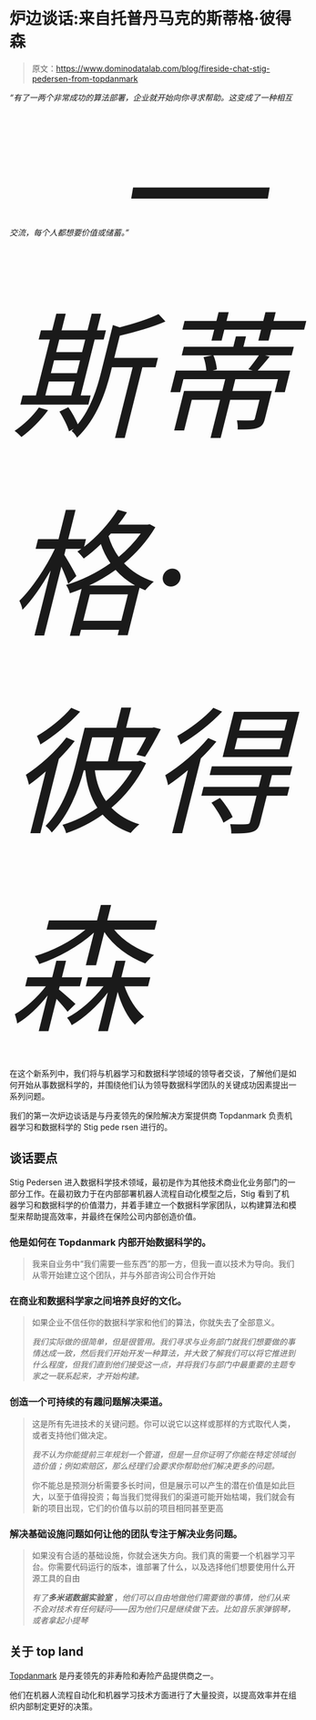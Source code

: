 # 炉边谈话:来自托普丹马克的斯蒂格·彼得森

> 原文：<https://www.dominodatalab.com/blog/fireside-chat-stig-pedersen-from-topdanmark>

*“有了一两个非常成功的算法部署，企业就开始向你寻求帮助。这变成了一种相互交流，每个人都想要价值或储蓄。” <cite style="background-color: transparent; font-size: 15rem; letter-spacing: 0.47rem;">—斯蒂格·彼得森</cite>*

在这个新系列中，我们将与机器学习和数据科学领域的领导者交谈，了解他们是如何开始从事数据科学的，并围绕他们认为领导数据科学团队的关键成功因素提出一系列问题。

我们的第一次炉边谈话是与丹麦领先的保险解决方案提供商 Topdanmark 负责机器学习和数据科学的 Stig pede rsen 进行的。

## 谈话要点

Stig Pedersen 进入数据科学技术领域，最初是作为其他技术商业化业务部门的一部分工作。在最初致力于在内部部署机器人流程自动化模型之后，Stig 看到了机器学习和数据科学的价值潜力，并着手建立一个数据科学家团队，以构建算法和模型来帮助提高效率，并最终在保险公司内部创造价值。

### 他是如何在 Topdanmark 内部开始数据科学的。

> 我来自业务中“我们需要一些东西”的那一方，但我一直以技术为导向。我们从零开始建立这个团队，并与外部咨询公司合作开始

### 在商业和数据科学家之间培养良好的文化。

> 如果企业不信任你的数据科学家和他们的算法，你就失去了全部意义。
> 
> *我们实际做的很简单，但是很管用。我们寻求与业务部门就我们想要做的事情达成一致，然后我们开始开发一种算法，并大致了解我们可以将它推进到什么程度，但我们直到他们接受这一点，并将我们与部门中最重要的主题专家之一联系起来，才开始构建。*

### 创造一个可持续的有趣问题解决渠道。

> 这是所有先进技术的关键问题。你可以说它以这样或那样的方式取代人类，或者支持他们做决定。
> 
> *我不认为你能提前三年规划一个管道，但是一旦你证明了你能在特定领域创造价值；例如索赔区，那么经理们会要求你帮助他们解决更多的问题。*
> 
> 你不能总是预测分析需要多长时间，但是展示可以产生的潜在价值是如此巨大，以至于值得投资；每当我们觉得我们的渠道可能开始枯竭，我们就会有新的项目出现，它们的价值与以前的项目相同甚至更高

### 解决基础设施问题如何让他的团队专注于解决业务问题。

> 如果没有合适的基础设施，你就会迷失方向。我们真的需要一个机器学习平台。你需要代码运行的版本，谁部署了什么，以及选择他们想要使用什么开源工具的自由
> 
> *有了**多米诺数据实验室*** ，*他们可以自由地做他们需要做的事情，他们从来不会对技术有任何疑问——因为他们只是继续做下去。比如音乐家弹钢琴，或者拿起小提琴*

## 关于 top land

[Topdanmark](https://www.topdanmark.com/en/) 是丹麦领先的非寿险和寿险产品提供商之一。

他们在机器人流程自动化和机器学习技术方面进行了大量投资，以提高效率并在组织内部制定更好的决策。